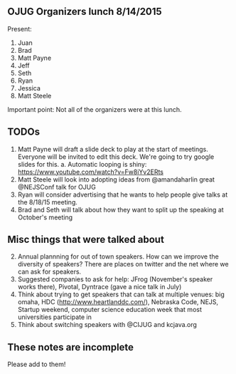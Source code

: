 OJUG Organizers lunch 8/14/2015
------

Present:

1. Juan
2. Brad
3. Matt Payne
4. Jeff
5. Seth
6. Ryan
7. Jessica
8. Matt Steele

Important point: Not all of the organizers were at this lunch.

TODOs
----

1. Matt Payne will draft a slide deck to play at the start of meetings.  Everyone will be invited to edit this deck.  We're going to try google slides for this.
   a. Automatic looping is shiny: https://www.youtube.com/watch?v=Fw8iYv2ERts
1. Matt Steele will look into adopting ideas from @amandaharlin great @NEJSConf talk for OJUG
2. Ryan will consider advertising that he wants to help people give talks at the 8/18/15 meeting.   
1. Brad and Seth will talk about how they want to split up the speaking at October's meeting

Misc things that were talked about
-----


2. Annual plannning for out of town speakers.  How can we improve the diversity of speakers?   There are places on twitter and the net where we can ask for speakers.
3. Suggested companies to ask for help: JFrog (November's speaker works there), Pivotal, Dyntrace (gave a nice talk in July)
4. Think about trying to get speakers that can talk at multiple venues: big omaha, HDC (http://www.heartlanddc.com/), Nebraska Code, NEJS, Startup weekend, computer science education week that most universities participate in
5. Think about switching speakers with @CIJUG and kcjava.org

These notes are incomplete
-------
Please add to them!

